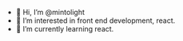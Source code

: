 - 👋 Hi, I’m @mintolight
- 👀 I’m interested in front end development, react.
- 🌱 I’m currently learning react.
